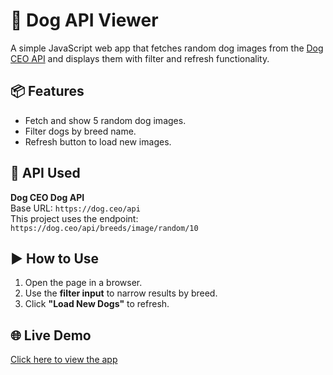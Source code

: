 # 🐶 Dog API Viewer

A simple JavaScript web app that fetches random dog images from the [Dog CEO API](https://dog.ceo/dog-api/) and displays them with filter and refresh functionality.

## 📦 Features

- Fetch and show 5 random dog images.
- Filter dogs by breed name.
- Refresh button to load new images.

## 🚀 API Used

**Dog CEO Dog API**  
Base URL: `https://dog.ceo/api`  
This project uses the endpoint:  
`https://dog.ceo/api/breeds/image/random/10`

## ▶️ How to Use

1. Open the page in a browser.
2. Use the **filter input** to narrow results by breed.
3. Click **"Load New Dogs"** to refresh.

## 🌐 Live Demo

[Click here to view the app](https://yourusername.github.io/dog-api-viewer/)
